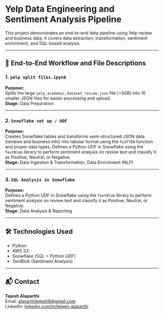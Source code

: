 # Yelp Data Engineering and Sentiment Analysis Pipeline

This project demonstrates an end-to-end data pipeline using Yelp review and business data. It covers data extraction, transformation, sentiment enrichment, and SQL-based analysis.

---

## 🔄 End-to-End Workflow and File Descriptions

### 1. `yelp split files.ipynb`  
**Purpose:**  
Splits the large `yelp_academic_dataset_review.json` file (~5GB) into 10 smaller JSON files for easier processing and upload.  
**Stage:** Data Preparation

---

### 2. `Snowflake set up / UDF`  
**Purpose:**  
Creates Snowflake tables and transforms semi-structured JSON data (reviews and business info) into tabular format using the `FLATTEN` function and proper data types. 
Defines a Python UDF in Snowflake using the `TextBlob` library to perform sentiment analysis on review text and classify it as Positive, Neutral, or Negative.  
**Stage:** Data Ingestion & Transformation, Data Enrichment (NLP)

---

### 3. `SQL Analysis in Snowflake`  
**Purpose:**  
Defines a Python UDF in Snowflake using the `TextBlob` library to perform sentiment analysis on review text and classify it as Positive, Neutral, or Negative.  
**Stage:** Data Analysis & Reporting

---

## 🛠️ Technologies Used

- Python
- AWS S3
- Snowflake (SQL + Python UDF)
- TextBlob (Sentiment Analysis)

---

## 📬 Contact

**Tejesh Alaparthi**  
Email: alaparthitejesh8@gmail.com  
LinkedIn: [linkedin.com/in/tejesh-alaparthi](https://linkedin.com/in/tejesh-alaparthi)


